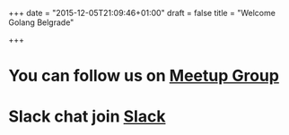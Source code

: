 +++
date = "2015-12-05T21:09:46+01:00"
draft = false
title = "Welcome Golang Belgrade"

+++
# You can follow us on [Meetup Group](http://www.meetup.com/GolangBelgrade/)
# Slack chat join [Slack](http://golangbelgrade.herokuapp.com/)

